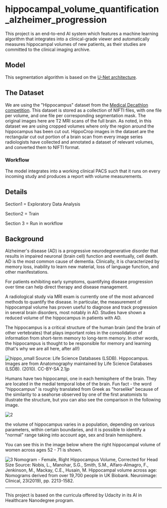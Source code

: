 # hippocampal_volume_quantification_alzheimer_progression

This project is an end-to-end AI system which features a machine learning algorithm that integrates into a clinical-grade viewer and automatically measures hippocampal volumes of new patients, as their studies are committed to the clinical imaging archive.

## Model
This segmentation algorithm is based on the [U-Net architecture](https://lmb.informatik.uni-freiburg.de/people/ronneber/u-net/).

## The Dataset
We are using the "Hippocampus" dataset from the [Medical Decathlon competition](http://medicaldecathlon.com/). This dataset is stored as a collection of NIFTI files, with one file per volume, and one file per corresponding segmentation mask. The original images here are T2 MRI scans of the full brain. As noted, in this dataset we are using cropped volumes where only the region around the hippocampus has been cut out. 
HippoCrop images in the dataset are the rectangular cut out portion of a brain scan from every image series radiologists have collected and annotated a dataset of relevant volumes, and converted them to NIFTI format.

### Workflow
The model integrates into a working clinical PACS such that it runs on every incoming study and produces a report with volume measurements.

## Details

Section1 = Exploratory Data Analysis

Section2 = Train

Section 3 = Run in workflow


## Background

Alzheimer's disease (AD) is a progressive neurodegenerative disorder that results in impaired neuronal (brain cell) function and eventually, cell death. AD is the most common cause of dementia. Clinically, it is characterized by memory loss, inability to learn new material, loss of language function, and other manifestations.

For patients exhibiting early symptoms, quantifying disease progression over time can help direct therapy and disease management.

A radiological study via MRI exam is currently one of the most advanced methods to quantify the disease. In particular, the measurement of hippocampal volume has proven useful to diagnose and track progression in several brain disorders, most notably in AD. Studies have shown a reduced volume of the hippocampus in patients with AD.

The hippocampus is a critical structure of the human brain (and the brain of other vertebrates) that plays important roles in the consolidation of information from short-term memory to long-term memory. In other words, the hippocampus is thought to be responsible for memory and learning (that's why we are all here, after all!)

![hippo_small](https://video.udacity-data.com/topher/2020/March/5e813bf9_hippocampus-small/hippocampus-small.gif)
Source: Life Science Databases (LSDB). Hippocampus. Images are from Anatomography maintained by Life Science Databases (LSDB). (2010). CC-BY-SA 2.1jp


Humans have two hippocampi, one in each hemisphere of the brain. They are located in the medial temporal lobe of the brain. Fun fact - the word "hippocampus" is roughly translated from Greek as "horselike" because of the similarity to a seahorse observed by one of the first anatomists to illustrate the structure, but you can also see the comparison in the following image.

![2](https://video.udacity-data.com/topher/2020/March/5e813bf7_hippocampus-and-seahorse-cropped/hippocampus-and-seahorse-cropped.jpg)

the volume of hippocampus varies in a population, depending on various parameters, within certain boundaries, and it is possible to identify a "normal" range taking into account age, sex and brain hemisphere.

You can see this in the image below where the right hippocampal volume of women across ages 52 - 71 is shown.

![3](https://video.udacity-data.com/topher/2020/March/5e813c01_nomogram-fem-right/nomogram-fem-right.jpg)
Nomogram - Female, Right Hippocampus Volume, Corrected for Head Size
Source: Nobis, L., Manohar, S.G., Smith, S.M., Alfaro-Almagro, F., Jenkinson, M., Mackay, C.E., Husain, M. Hippocampal volume across age: Nomograms derived from over 19,700 people in UK Biobank. Neuroimage: Clinical, 23(2019), pp. 2213-1582.


---
This project is based on the curricula offered by Udacity in its AI in Healthcare Nanodegree program.
